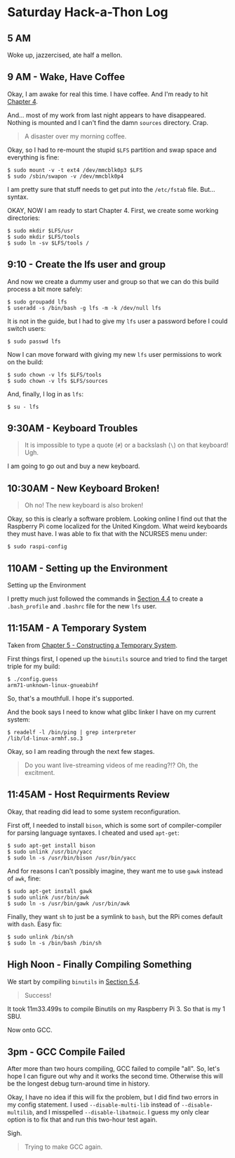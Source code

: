 # Saturday Hack-a-Thon Log


## 5 AM

Woke up, jazzercised, ate half a mellon.


## 9 AM - Wake, Have Coffee

Okay, I am awake for real this time. I have coffee.  And I'm ready to hit [Chapter 4](http://www.linuxfromscratch.org/lfs/view/development/chapter04/creatingtoolsdir.html).

And... most of my work from last night appears to have disappeared. Nothing is mounted and I can't find the damn `sources` directory.  Crap.

> A disaster over my morning coffee.

Okay, so I had to re-mount the stupid `$LFS` partition and swap space and everything is fine:

    $ sudo mount -v -t ext4 /dev/mmcblk0p3 $LFS
    $ sudo /sbin/swapon -v /dev/mmcblk0p4

I am pretty sure that stuff needs to get put into the `/etc/fstab` file.  But... syntax.


OKAY, NOW I am ready to start Chapter 4.  First, we create some working directories:

    $ sudo mkdir $LFS/usr
    $ sudo mkdir $LFS/tools
    $ sudo ln -sv $LFS/tools /

## 9:10 - Create the lfs user and group

And now we create a dummy user and group so that we can do this build process a bit more safely:

    $ sudo groupadd lfs
    $ useradd -s /bin/bash -g lfs -m -k /dev/null lfs

It is not in the guide, but I had to give my `lfs` user a password before I could switch users:

    $ sudo passwd lfs

Now I can move forward with giving my new `lfs` user permissions to work on the build:

    $ sudo chown -v lfs $LFS/tools
    $ sudo chown -v lfs $LFS/sources

And, finally, I log in as `lfs`:

    $ su - lfs

## 9:30AM - Keyboard Troubles

> It is impossible to type a quote (`#`) or a backslash (`\`) on that keyboard! Ugh.

I am going to go out and buy a new keyboard.

## 10:30AM - New Keyboard Broken!

> Oh no! The new keyboard is also broken!

Okay, so this is clearly a software problem. Looking online I find out that the Raspberry Pi come localized for the United Kingdom.  What weird keyboards they must have.  I was able to fix that with the NCURSES menu under:

    $ sudo raspi-config


## 110AM - Setting up the Environment

Setting up the Environment

I pretty much just followed the commands in [Section 4.4](http://www.linuxfromscratch.org/lfs/view/development/chapter04/settingenvironment.html) to create a `.bash_profile` and `.bashrc` file for the new `lfs` user.

## 11:15AM - A Temporary System

Taken from [Chapter 5 - Constructing a Temporary System](http://www.linuxfromscratch.org/lfs/view/development/chapter05/chapter05.html).

First things first, I opened up the `binutils` source and tried to find the target triple for my build:

    $ ./config.guess
    arm71-unknown-linux-gnueabihf

So, that's a mouthfull. I hope it's supported.

And the book says I need to know what glibc linker I have on my current system:

    $ readelf -l /bin/ping | grep interpreter
    /lib/ld-linux-armhf.so.3

Okay, so I am reading through the next few stages.

> Do you want live-streaming videos of me reading?!?  Oh, the excitment.

## 11:45AM - Host Requirments Review

Okay, that reading did lead to some system reconfiguration.

First off, I needed to install `bison`, which is some sort of compiler-compiler for parsing language syntaxes.  I cheated and used `apt-get`:

    $ sudo apt-get install bison
    $ sudo unlink /usr/bin/yacc
    $ sudo ln -s /usr/bin/bison /usr/bin/yacc

And for reasons I can't possibly imagine, they want me to use `gawk` instead of `awk`, fine:

    $ sudo apt-get install gawk
    $ sudo unlink /usr/bin/awk
    $ sudo ln -s /usr/bin/gawk /usr/bin/awk

Finally, they want `sh` to just be a symlink to `bash`, but the RPi comes default with `dash`. Easy fix:

    $ sudo unlink /bin/sh
    $ sudo ln -s /bin/bash /bin/sh

## High Noon - Finally Compiling Something

We start by compiling `binutils` in [Section 5.4](http://www.linuxfromscratch.org/lfs/view/development/chapter05/binutils-pass1.html).

> Success!

It took 11m33.499s to compile Binutils on my Raspberry Pi 3. So that is my 1 SBU.

Now onto GCC.

## 3pm - GCC Compile Failed

After more than two hours compiling, GCC failed to compile "all".  So, let's hope I can figure out why and it works the second time.  Otherwise this will be the longest debug turn-around time in history.

Okay, I have no idea if this will fix the problem, but I did find two errors in my config statement. I used `--disable-multi-lib` instead of `--disable-multilib`, and I misspelled `--disable-libatmoic`.  I guess my only clear option is to fix that and run this two-hour test again.

Sigh.

> Trying to make GCC again.
